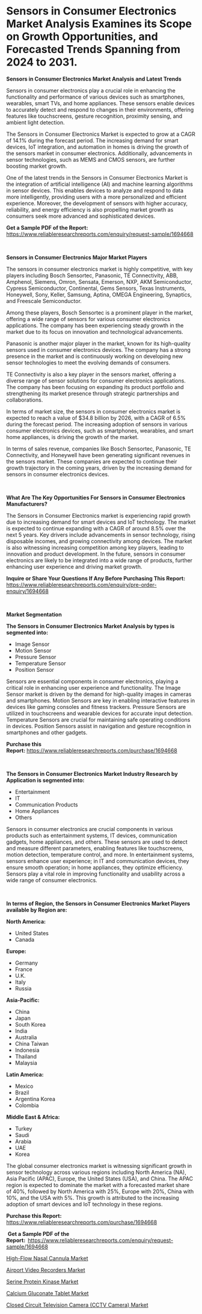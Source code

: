 <p><h1>Sensors in Consumer Electronics Market Analysis Examines its Scope on Growth Opportunities, and Forecasted Trends Spanning from 2024 to 2031.</h1></p><p><strong>Sensors in Consumer Electronics Market Analysis and Latest Trends</strong></p>
<p><p>Sensors in consumer electronics play a crucial role in enhancing the functionality and performance of various devices such as smartphones, wearables, smart TVs, and home appliances. These sensors enable devices to accurately detect and respond to changes in their environments, offering features like touchscreens, gesture recognition, proximity sensing, and ambient light detection. </p><p>The Sensors in Consumer Electronics Market is expected to grow at a CAGR of 14.1% during the forecast period. The increasing demand for smart devices, IoT integration, and automation in homes is driving the growth of the sensors market in consumer electronics. Additionally, advancements in sensor technologies, such as MEMS and CMOS sensors, are further boosting market growth.</p><p>One of the latest trends in the Sensors in Consumer Electronics Market is the integration of artificial intelligence (AI) and machine learning algorithms in sensor devices. This enables devices to analyze and respond to data more intelligently, providing users with a more personalized and efficient experience. Moreover, the development of sensors with higher accuracy, reliability, and energy efficiency is also propelling market growth as consumers seek more advanced and sophisticated devices.</p></p>
<p><strong>Get a Sample PDF of the Report:&nbsp;</strong> <a href="https://www.reliableresearchreports.com/enquiry/request-sample/1694668">https://www.reliableresearchreports.com/enquiry/request-sample/1694668</a></p>
<p>&nbsp;</p>
<p><strong>Sensors in Consumer Electronics Major Market Players</strong></p>
<p><p>The sensors in consumer electronics market is highly competitive, with key players including Bosch Sensortec, Panasonic, TE Connectivity, ABB, Amphenol, Siemens, Omron, Sensata, Emerson, NXP, AKM Semiconductor, Cypress Semiconductor, Continental, Gems Sensors, Texas Instruments, Honeywell, Sony, Keller, Samsung, Aptina, OMEGA Engineering, Synaptics, and Freescale Semiconductor.</p><p>Among these players, Bosch Sensortec is a prominent player in the market, offering a wide range of sensors for various consumer electronics applications. The company has been experiencing steady growth in the market due to its focus on innovation and technological advancements.</p><p>Panasonic is another major player in the market, known for its high-quality sensors used in consumer electronics devices. The company has a strong presence in the market and is continuously working on developing new sensor technologies to meet the evolving demands of consumers.</p><p>TE Connectivity is also a key player in the sensors market, offering a diverse range of sensor solutions for consumer electronics applications. The company has been focusing on expanding its product portfolio and strengthening its market presence through strategic partnerships and collaborations.</p><p>In terms of market size, the sensors in consumer electronics market is expected to reach a value of $34.8 billion by 2026, with a CAGR of 6.5% during the forecast period. The increasing adoption of sensors in various consumer electronics devices, such as smartphones, wearables, and smart home appliances, is driving the growth of the market.</p><p>In terms of sales revenue, companies like Bosch Sensortec, Panasonic, TE Connectivity, and Honeywell have been generating significant revenues in the sensors market. These companies are expected to continue their growth trajectory in the coming years, driven by the increasing demand for sensors in consumer electronics devices.</p></p>
<p>&nbsp;</p>
<p><strong>What Are The Key Opportunities For Sensors in Consumer Electronics Manufacturers?</strong></p>
<p><p>The Sensors in Consumer Electronics market is experiencing rapid growth due to increasing demand for smart devices and IoT technology. The market is expected to continue expanding with a CAGR of around 8.5% over the next 5 years. Key drivers include advancements in sensor technology, rising disposable incomes, and growing connectivity among devices. The market is also witnessing increasing competition among key players, leading to innovation and product development. In the future, sensors in consumer electronics are likely to be integrated into a wide range of products, further enhancing user experience and driving market growth.</p></p>
<p><strong>Inquire or Share Your Questions If Any Before Purchasing This Report:</strong> <a href="https://www.reliableresearchreports.com/enquiry/pre-order-enquiry/1694668">https://www.reliableresearchreports.com/enquiry/pre-order-enquiry/1694668</a></p>
<p>&nbsp;</p>
<p><strong>Market Segmentation</strong></p>
<p><strong>The Sensors in Consumer Electronics Market Analysis by types is segmented into:</strong></p>
<p><ul><li>Image Sensor</li><li>Motion Sensor</li><li>Pressure Sensor</li><li>Temperature Sensor</li><li>Position Sensor</li></ul></p>
<p><p>Sensors are essential components in consumer electronics, playing a critical role in enhancing user experience and functionality. The Image Sensor market is driven by the demand for high-quality images in cameras and smartphones. Motion Sensors are key in enabling interactive features in devices like gaming consoles and fitness trackers. Pressure Sensors are utilized in touchscreens and wearable devices for accurate input detection. Temperature Sensors are crucial for maintaining safe operating conditions in devices. Position Sensors assist in navigation and gesture recognition in smartphones and other gadgets.</p></p>
<p><strong>Purchase this Report:&nbsp;</strong><a href="https://www.reliableresearchreports.com/purchase/1694668">https://www.reliableresearchreports.com/purchase/1694668</a></p>
<p>&nbsp;</p>
<p><strong>The Sensors in Consumer Electronics Market Industry Research by Application is segmented into:</strong></p>
<p><ul><li>Entertainment</li><li>IT</li><li>Communication Products</li><li>Home Appliances</li><li>Others</li></ul></p>
<p><p>Sensors in consumer electronics are crucial components in various products such as entertainment systems, IT devices, communication gadgets, home appliances, and others. These sensors are used to detect and measure different parameters, enabling features like touchscreens, motion detection, temperature control, and more. In entertainment systems, sensors enhance user experience; in IT and communication devices, they ensure smooth operation; in home appliances, they optimize efficiency. Sensors play a vital role in improving functionality and usability across a wide range of consumer electronics.</p></p>
<p>&nbsp;</p>
<p><strong>In terms of Region, the Sensors in Consumer Electronics Market Players available by Region are:</strong></p>
<p>
    <p> <strong> North America: </strong>
        <ul>
            <li>United States</li>
            <li>Canada</li>
        </ul>
        </p> 
    <p> <strong> Europe: </strong>
        <ul>
            <li>Germany</li>
            <li>France</li>
            <li>U.K.</li>
            <li>Italy</li>
            <li>Russia</li>
        </ul>
        </p> 
    <p> <strong> Asia-Pacific: </strong>
        <ul>
            <li>China</li>
            <li>Japan</li>
            <li>South Korea</li>
            <li>India</li>
            <li>Australia</li>
            <li>China Taiwan</li>
            <li>Indonesia</li>
            <li>Thailand</li>
            <li>Malaysia</li>
        </ul>
        </p> 
    <p> <strong> Latin America: </strong>
        <ul>
            <li>Mexico</li>
            <li>Brazil</li>
            <li>Argentina Korea</li>
            <li>Colombia</li>
        </ul>
        </p> 
    <p> <strong> Middle East & Africa: </strong>
        <ul>
            <li>Turkey</li>
            <li>Saudi</li>
            <li>Arabia</li>
            <li>UAE</li>
            <li>Korea</li>
        </ul>
    </p>
    </p>
<p><p>The global consumer electronics market is witnessing significant growth in sensor technology across various regions including North America (NA), Asia Pacific (APAC), Europe, the United States (USA), and China. The APAC region is expected to dominate the market with a forecasted market share of 40%, followed by North America with 25%, Europe with 20%, China with 10%, and the USA with 5%. This growth is attributed to the increasing adoption of smart devices and IoT technology in these regions.</p></p>
<p><strong>Purchase this Report: </strong><a href="https://www.reliableresearchreports.com/purchase/1694668">https://www.reliableresearchreports.com/purchase/1694668</a></p>
<p>&nbsp;<strong>Get a Sample PDF of the Report:&nbsp;&nbsp;</strong><a href="https://www.reliableresearchreports.com/enquiry/request-sample/1694668">https://www.reliableresearchreports.com/enquiry/request-sample/1694668</a></p>
<p><strong></strong></p>
<p><p><a href="https://medium.com/@joycelucas56/high-flow-nasal-cannula-market-report-reveals-the-latest-trends-and-growth-opportunities-of-this-4cb7583cdaba">High-Flow Nasal Cannula Market</a></p><p><a href="https://github.com/shotows/Market-Research-Report-List-1/blob/main/airport-video-recorders-market.md">Airport Video Recorders Market</a></p><p><a href="https://medium.com/@marcellakin2023/serine-protein-kinase-market-exploring-market-share-market-trends-and-future-growth-8a54da62a356">Serine Protein Kinase Market</a></p><p><a href="https://medium.com/@joycelucas56/calcium-gluconate-tablet-market-size-and-market-trends-complete-industry-overview-2024-to-2031-57b836b1d6a3">Calcium Gluconate Tablet Market</a></p><p><a href="https://github.com/Sinjinluong3e0awx2m195k76/Market-Research-Report-List-1/blob/main/closed-circuit-television-camera-cctv-camera-market.md">Closed Circuit Television Camera (CCTV Camera) Market</a></p></p>